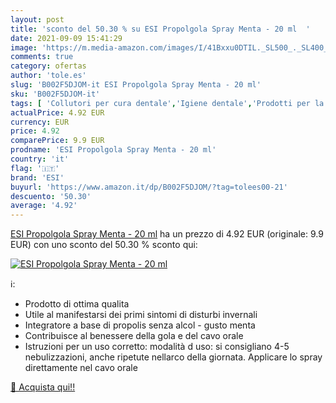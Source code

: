 ```yaml
---
layout: post
title: 'sconto del 50.30 % su ESI Propolgola Spray Menta - 20 ml  '
date: 2021-09-09 15:41:29
image: 'https://m.media-amazon.com/images/I/41Bxxu0DTIL._SL500_._SL400_.jpg'
comments: true
category: ofertas
author: 'tole.es'
slug: 'B002F5DJOM-it ESI Propolgola Spray Menta - 20 ml'
sku: 'B002F5DJOM-it'
tags: [ 'Collutori per cura dentale','Igiene dentale','Prodotti per la medicazione','Salute e cura della persona','esi', ]
actualPrice: 4.92 EUR
currency: EUR
price: 4.92
comparePrice: 9.9 EUR
prodname: 'ESI Propolgola Spray Menta - 20 ml'
country: 'it'
flag: '🇮🇹'
brand: 'ESI'
buyurl: 'https://www.amazon.it/dp/B002F5DJOM/?tag=tolees00-21'
descuento: '50.30'
average: '4.92'
---
```


[ESI Propolgola Spray Menta - 20 ml](https://www.amazon.it/dp/B002F5DJOM/?tag=tolees00-21) ha un prezzo di 4.92 EUR (originale: 9.9 EUR) con uno sconto del 50.30 % sconto qui:

[![ESI Propolgola Spray Menta - 20 ml](https://m.media-amazon.com/images/I/41Bxxu0DTIL._SL500_._SL400_.jpg)](https://www.amazon.it/dp/B002F5DJOM/?tag=tolees00-21)

ℹ️:

- Prodotto di ottima qualita
- Utile al manifestarsi dei primi sintomi di disturbi invernali
- Integratore a base di propolis senza alcol - gusto menta
- Contribuisce al benessere della gola e del cavo orale
- Istruzioni per un uso corretto: modalità d uso: si consigliano 4-5 nebulizzazioni, anche ripetute nellarco della giornata. Applicare lo spray direttamente nel cavo orale

[🛒 Acquista qui!!](https://www.amazon.it/dp/B002F5DJOM/?tag=tolees00-21)
